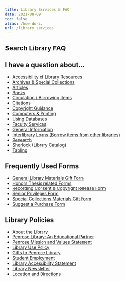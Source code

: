 ```yaml
---
title: Library Services & FAQ
date: 2021-08-09
toc: false
alias: /how-do-i/
url: /library_services
---
```

## Search Library FAQ

<script src="https://asklibrarian.whitman.edu/1.0/widgets/14974"></script>

<div id="s-la-widget-14974"></div>

<div style="display:block; clear:both">

<div id="q1" class="pull-left">

## I have a question about…

* [Accessibility of Library Resources](https://asklibrarian.whitman.edu/faq/332328)
* [Archives & Special Collections](http://asklibrarian.whitman.edu/search/?t=0&adv=1&topics=Archives%20%26%20Special%20Collections)
* [Articles](http://asklibrarian.whitman.edu/search/?t=0&adv=1&topics=Articles)
* [Books](http://asklibrarian.whitman.edu/search/?t=0&adv=1&topics=Books)
* [Circulation / Borrowing items](http://asklibrarian.whitman.edu/search/?t=0&adv=1&topics=Circulation)
* [Citations](http://asklibrarian.whitman.edu/search/?topics=Citations)
* [Copyright Guidance](http://libguides.whitman.edu/copyright_ip)
* [Computers & Printing](http://asklibrarian.whitman.edu/search/?t=0&adv=1&topics=Computers%20%26%20Printing)
* [Using Databases](http://asklibrarian.whitman.edu/search/?t=0&adv=1&topics=Databases)
* [Faculty Services](http://asklibrarian.whitman.edu/search/?t=0&adv=1&topics=Faculty%20Services)
* [General Information](http://asklibrarian.whitman.edu/search/?t=0&adv=1&topics=General%20Information)
* [Interlibrary Loans (Borrow items from other libraries)](http://asklibrarian.whitman.edu/search/?t=0&adv=1&topics=ILL)
* [Research](http://asklibrarian.whitman.edu/search/?t=0&adv=1&topics=Research)
* [Sherlock (Library Catalog)](http://asklibrarian.whitman.edu/search/?t=0&adv=1&topics=Sherlock)[](< https://asklibrarian.whitman.edu/faq/154051>)
* [Tabling](< https://asklibrarian.whitman.edu/faq/154051>)

</div>

<div id="q2" class="pull-right">

## Frequently Used Forms

* [General Library Materials Gift Form](http://works.whitman.edu/giftform)
* [Honors Thesis related Forms](https://library.whitman.edu/thesis/#downloads)
* [Recording Consent & Copyright Release Form](http://works.whitman.edu/recordingconsentform)
* [Senior Privileges Form](http://works.whitman.edu/seniorprivileges)
* [Special Collections Materials Gift Form](http://works.whitman.edu/archivesgiftform)
* [Suggest a Purchase Form](https://works.whitman.edu/purchasesuggestion)

## Library Policies

* [About the Library](/about_the_library/)
* [Penrose Library: An Educational Partner](/about_the_library/#penrose-library-an-educational-partner)
* [Penrose Mission and Values Statement](/about_the_library/#penrose-mission-and-values-statement)
* [Library Use Policy](/about_the_library/#library-use-policy)
* [Gifts to Penrose Library](/about_the_library/#gifts-to-penrose-library)
* [Student Employment](/about_the_library/#student-employment)
* [Library Accessibility Statement](/about_the_library/#library-accessibility-statement)
* [Library Newsletter](/about_the_library/#library-newsletter)
* [Location and Directions](/about_the_library/#location-and-directions)

</div>
</div>